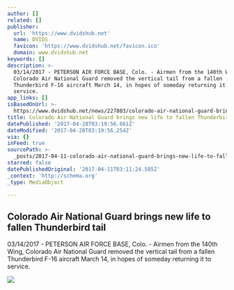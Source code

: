 ```yaml
---
author: []
related: []
publisher:
  url: 'https://www.dvidshub.net'
  name: DVIDS
  favicon: 'https://www.dvidshub.net/favicon.ico'
  domain: www.dvidshub.net
keywords: []
description: >-
  03/14/2017 - PETERSON AIR FORCE BASE, Colo. - Airmen from the 140th Wing,
  Colorado Air National Guard removed the vertical tail from a fallen
  Thunderbird F-16 aircraft March 14, in hopes of someday returning it to
  service.
app_links: []
isBasedOnUrl: >-
  https://www.dvidshub.net/news/227803/colorado-air-national-guard-brings-new-life-fallen-thunderbird-tail
title: Colorado Air National Guard brings new life to fallen Thunderbird tail
datePublished: '2017-04-28T03:19:56.661Z'
dateModified: '2017-04-28T03:19:56.254Z'
via: {}
inFeed: true
sourcePath: >-
  _posts/2017-04-11-colorado-air-national-guard-brings-new-life-to-fallen-thunde.md
starred: false
datePublishedOriginal: '2017-04-11T03:11:24.585Z'
_context: 'http://schema.org'
_type: MediaObject

---
```

<article style=""><h1>Colorado Air National Guard brings new life to fallen Thunderbird tail</h1><p>03/14/2017 - PETERSON AIR FORCE BASE, Colo. - Airmen from the 140th Wing, Colorado Air National Guard removed the vertical tail from a fallen Thunderbird F-16 aircraft March 14, in hopes of someday returning it to service.</p><img src="https://static.dvidshub.net/media/thumbs/photos/1703/3250320/1000w_q75.jpg" /></article>